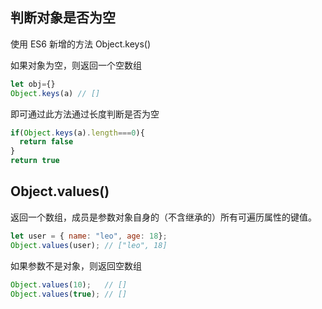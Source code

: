## 判断对象是否为空
使用 ES6 新增的方法 Object.keys()

如果对象为空，则返回一个空数组
```js
let obj={}
Object.keys(a) // []
```
即可通过此方法通过长度判断是否为空
```js
if(Object.keys(a).length===0){
  return false
}
return true
```
## Object.values()

返回一个数组，成员是参数对象自身的（不含继承的）所有可遍历属性的键值。
```js
let user = { name: "leo", age: 18};
Object.values(user); // ["leo", 18]
```

如果参数不是对象，则返回空数组
```js
Object.values(10);   // []
Object.values(true); // []
```